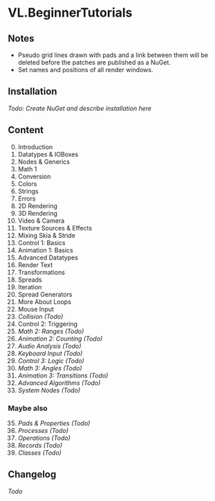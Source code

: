 # VL.BeginnerTutorials

## Notes
- Pseudo grid lines drawn with pads and a link between them will be deleted before the patches are published as a NuGet.
- Set names and positions of all render windows.

## Installation
*Todo: Create NuGet and describe installation here*

## Content
0. Introduction
1. Datatypes & IOBoxes
2. Nodes & Generics
3. Math 1
4. Conversion
5. Colors
6. Strings
7. Errors
8. 2D Rendering
9. 3D Rendering
10. Video & Camera
11. Texture Sources & Effects
12. Mixing Skia & Stride
13. Control 1: Basics
14. Animation 1: Basics
15. Advanced Datatypes
16. Render Text
17. Transformations
18. Spreads
19. Iteration
20. Spread Generators
21. More About Loops
22. Mouse Input
23. *Collision (Todo)*
24. Control 2: Triggering
25. *Math 2: Ranges (Todo)*
26. *Animation 2: Counting (Todo)*
27. *Audio Analysis (Todo)*
28. *Keyboard Input (Todo)*
29. *Control 3: Logic (Todo)*
30. *Math 3: Angles (Todo)*
31. *Animation 3: Transitions (Todo)*
32. *Advanced Algorithms (Todo)*
33. *System Nodes (Todo)*

### Maybe also
35. *Pads & Properties (Todo)*
36. *Processes (Todo)*
37. *Operations (Todo)*
38. *Records (Todo)*
39. *Classes (Todo)*

## Changelog
*Todo*
